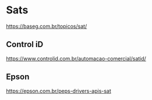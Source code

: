 # Sats

https://baseg.com.br/topicos/sat/

## Control iD
https://www.controlid.com.br/automacao-comercial/satid/

## Epson
https://epson.com.br/peps-drivers-apis-sat
